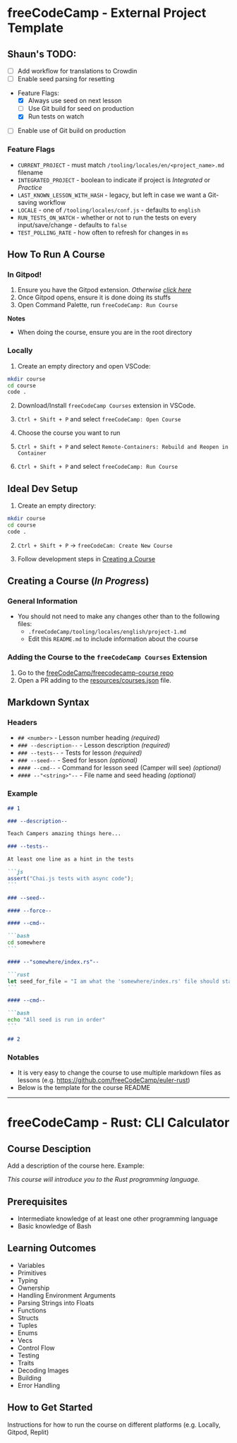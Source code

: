 # freeCodeCamp - External Project Template

## Shaun's TODO:

- [ ] Add workflow for translations to Crowdin
- [ ] Enable seed parsing for resetting
- Feature Flags:
  - [x] Always use seed on next lesson
  - [ ] Use Git build for seed on production
  - [x] Run tests on watch
- [ ] Enable use of Git build on production

### Feature Flags

- `CURRENT_PROJECT` - must match `/tooling/locales/en/<project_name>.md` filename
- `INTEGRATED_PROJECT` - boolean to indicate if project is _Integrated_ or _Practice_
- `LAST_KNOWN_LESSON_WITH_HASH` - legacy, but left in case we want a Git-saving workflow
- `LOCALE` - one of `/tooling/locales/conf.js` - defaults to `english`
- `RUN_TESTS_ON_WATCH` - whether or not to run the tests on every input/save/change - defaults to `false`
- `TEST_POLLING_RATE` - how often to refresh for changes in `ms`

## How To Run A Course

### In Gitpod!

1. Ensure you have the Gitpod extension. _Otherwise [click here](https://gitpod.io/#https://github.com/ShaunSHamilton/external-project)_
2. Once Gitpod opens, ensure it is done doing its stuffs
3. Open Command Palette, run `freeCodeCamp: Run Course`

**Notes**

- When doing the course, ensure you are in the root directory

### Locally

1. Create an empty directory and open VSCode:

```bash
mkdir course
cd course
code .
```

2. Download/Install `freeCodeCamp Courses` extension in VSCode.

3. `Ctrl + Shift + P` and select `freeCodeCamp: Open Course`

4. Choose the course you want to run

5. `Ctrl + Shift + P` and select `Remote-Containers: Rebuild and Reopen in Container`

6. `Ctrl + Shift + P` and select `freeCodeCamp: Run Course`

## Ideal Dev Setup

1. Create an empty directory:

```bash
mkdir course
cd course
code .
```

2. `Ctrl + Shift + P` -> `freeCodeCam: Create New Course`

3. Follow development steps in [Creating a Course](#creating-a-course)

## Creating a Course (_In Progress_)

### General Information

- You should not need to make any changes other than to the following files:
  - `.freeCodeCamp/tooling/locales/english/project-1.md`
  - Edit this `README.md` to include information about the course

### Adding the Course to the `freeCodeCamp Courses` Extension

1. Go to the [freeCodeCamp/freecodecamp-course repo](https://github.com/freeCodeCamp/freecodecamp-course)
2. Open a PR adding to the [resources/courses.json](https://github.com/freeCodeCamp/freecodecamp-course/blob/master/resources/courses.json) file.

## Markdown Syntax

### Headers

- `## <number>` - Lesson number heading _(required)_
- `### --description--` - Lesson description _(required)_
- `### --tests--` - Tests for lesson _(required)_
- `### --seed--` - Seed for lesson _(optional)_
- `#### --cmd--` - Command for lesson seed (Camper will see) _(optional)_
- `#### --"<string>"--` - File name and seed heading _(optional)_

### Example

````markdown
## 1

### --description--

Teach Campers amazing things here...

### --tests--

At least one line as a hint in the tests

```js
assert("Chai.js tests with async code");
```

### --seed--

#### --force--

#### --cmd--

```bash
cd somewhere
```

#### --"somewhere/index.rs"--

```rust
let seed_for_file = "I am what the 'somewhere/index.rs' file should start with'";
```

#### --cmd--

```bash
echo "All seed is run in order"
```

## 2
````

### Notables

- It is very easy to change the course to use multiple markdown files as lessons (e.g. https://github.com/freeCodeCamp/euler-rust)
- Below is the template for the course README

---

# freeCodeCamp - Rust: CLI Calculator

## Course Desciption

Add a description of the course here. Example:

_This course will introduce you to the Rust programming language._

## Prerequisites

- Intermediate knowledge of at least one other programming language
- Basic knowledge of Bash

## Learning Outcomes

- Variables
- Primitives
- Typing
- Ownership
- Handling Environment Arguments
- Parsing Strings into Floats
- Functions
- Structs
- Tuples
- Enums
- Vecs
- Control Flow
- Testing
- Traits
- Decoding Images
- Building
- Error Handling

## How to Get Started

Instructions for how to run the course on different platforms (e.g. Locally, Gitpod, Replit)
